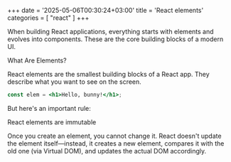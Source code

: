 +++
date = '2025-05-06T00:30:24+03:00'
title = 'React elements'
categories = [ "react" ]
+++

When building React applications, everything starts with
elements and evolves into components. These are the core building blocks of a modern UI.

What Are Elements?

React elements are the smallest building blocks of a React app. They describe what you want to see on the screen.

```jsx
const elem = <h1>Hello, bunny!</h1>;
```

But here's an important rule:

React elements are immutable

Once you create an element, you cannot change it. React doesn't update the element itself—instead, it creates a new element, compares it with the old one (via Virtual DOM), and updates the actual DOM accordingly.
